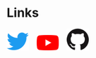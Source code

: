 # Links

[<img src="./twitter.png" width="50">](https://twitter.com/kuwappi_)　
[<img src="./youtube.png" width="50">](https://www.youtube.com/channel/UCjWuNAhTrRcFFiRnl4lZbHA)　
[<img src="./github.png" width="50">](https://github.com/noy4)
